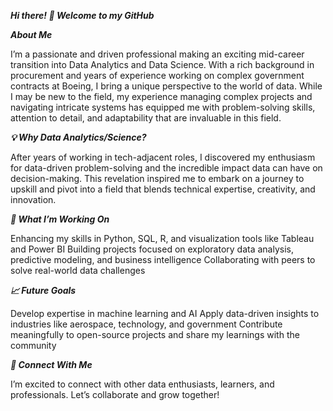 ***Hi there! 👋 Welcome to my GitHub***

***About Me***

I’m a passionate and driven professional making an exciting mid-career transition into Data Analytics and Data Science. With a rich background in procurement and years of experience working on complex government contracts at Boeing, I bring a unique perspective to the world of data. While I may be new to the field, my experience managing complex projects and navigating intricate systems has equipped me with problem-solving skills, attention to detail, and adaptability that are invaluable in this field.

***💡 Why Data Analytics/Science?***

After years of working in tech-adjacent roles, I discovered my enthusiasm for data-driven problem-solving and the incredible impact data can have on decision-making. This revelation inspired me to embark on a journey to upskill and pivot into a field that blends technical expertise, creativity, and innovation.

***🔨 What I’m Working On***

Enhancing my skills in Python, SQL, R, and visualization tools like Tableau and Power BI
Building projects focused on exploratory data analysis, predictive modeling, and business intelligence
Collaborating with peers to solve real-world data challenges

***📈 Future Goals***

Develop expertise in machine learning and AI
Apply data-driven insights to industries like aerospace, technology, and government
Contribute meaningfully to open-source projects and share my learnings with the community

***🌟 Connect With Me***

I’m excited to connect with other data enthusiasts, learners, and professionals. Let’s collaborate and grow together!
